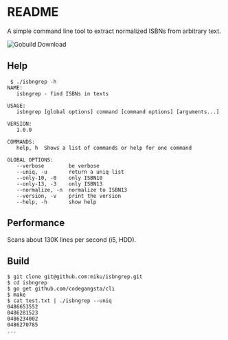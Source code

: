 README
======

A simple command line tool to extract normalized ISBNs from arbitrary text.

![Gobuild Download](http://gobuild.io/badge/github.com/miku/isbngrep/download.png)

Help
----

     $ ./isbngrep -h
    NAME:
       isbngrep - find ISBNs in texts

    USAGE:
       isbngrep [global options] command [command options] [arguments...]

    VERSION:
       1.0.0

    COMMANDS:
       help, h  Shows a list of commands or help for one command

    GLOBAL OPTIONS:
       --verbose        be verbose
       --uniq, -u       return a uniq list
       --only-10, -0    only ISBN10
       --only-13, -3    only ISBN13
       --normalize, -n  normalize to ISBN13
       --version, -v    print the version
       --help, -h       show help



Performance
-----------

Scans about 130K lines per second (i5, HDD).

Build
-----

    $ git clone git@github.com:miku/isbngrep.git
    $ cd isbngrep
    $ go get github.com/codegangsta/cli
    $ make
    $ cat test.txt | ./isbngrep --uniq
    0486653552
    0486281523
    0486234002
    0486270785
    ...
